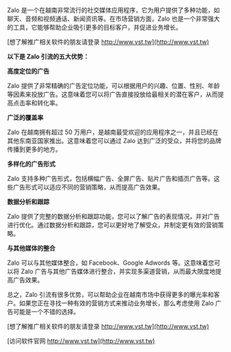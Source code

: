 Zalo 是一个在越南非常流行的社交媒体应用程序，它为用户提供了多种功能，如聊天、音频和视频通话、新闻资讯等。在市场营销方面，Zalo 也是一个非常强大的工具，它能够帮助企业吸引更多的目标客户，并促进业务增长。

[想了解推广相关软件的朋友请登录 http://www.vst.tw](http://www.vst.tw)

**以下是 Zalo 引流的五大优势：**

**高度定位的广告**

Zalo 提供了非常精确的广告定位功能，可以根据用户的兴趣、位置、性别、年龄等因素来投放广告。这意味着您可以将广告直接投放给最相关的潜在客户，从而提高点击率和转化率。

**广泛的覆盖率**

Zalo 在越南拥有超过 50 万用户，是越南最受欢迎的应用程序之一，并且已经在其他东南亚国家推出。这意味着您可以通过 Zalo 达到广泛的受众，并将您的品牌传播到更多的地方。

**多样化的广告形式**

Zalo 支持多种广告形式，包括横幅广告、全屏广告、贴片广告和插页广告等。这些广告形式可以适应不同的营销策略，从而提高广告效果。

**数据分析和跟踪**

Zalo 提供了完整的数据分析和跟踪功能，您可以了解广告的表现情况，并对广告进行优化。通过数据分析和跟踪，您可以更好地了解受众，并制定更有效的营销策略。

**与其他媒体的整合**

Zalo 可以与其他媒体整合，如 Facebook、Google Adwords 等。这意味着您可以将 Zalo 广告与其他广告媒体进行整合，并实现多渠道营销，从而最大限度地提高广告效果。

总之，Zalo 引流有很多优势，可以帮助企业在越南市场中获得更多的曝光率和客户。如果您正在寻找一种有效的营销方式来推动业务增长，那么考虑使用 Zalo 广告可能是一个不错的选择。

[想了解推广相关软件的朋友请登录 http://www.vst.tw](http://www.vst.tw)


[访问软件官网 http://www.vst.tw](http://www.vst.tw)
